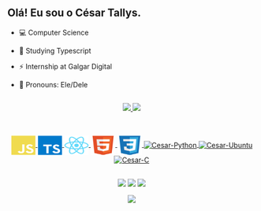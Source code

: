 ## Olá! Eu sou o César Tallys.


- :computer:  Computer Science
- :seedling:  Studying Typescript
- :zap:  Internship at Galgar Digital
- :bearded_person: Pronouns: Ele/Dele

  ##

<!-- Most Used Languages-->
<div align="center">
  <a href="https://https://github.com/CesarTHD">
  
  <img height="150em" src="https://github-readme-stats.vercel.app/api/top-langs/?username=CesarTHD&layout=compact&langs_count=7&theme=dark"/>
  <img height="150em" src="https://github-readme-stats.vercel.app/api?username=CesarTHD&&count_private=true&show_icons=true&theme=radical"/>
</div>
  
##
  
  <div style="display: inline_block"><br>
  <div align="center">
  <img align="center" alt="Cesar-Js" height="40" width="50" src="https://raw.githubusercontent.com/devicons/devicon/master/icons/javascript/javascript-plain.svg">
  <img align="center" alt="Cesar-Ts" height="40" width="50" src="https://raw.githubusercontent.com/devicons/devicon/master/icons/typescript/typescript-plain.svg">
  <img align="center" alt="Cesar-React" height="40" width="50" src="https://raw.githubusercontent.com/devicons/devicon/master/icons/react/react-original.svg">
  <img align="center" alt="Cesar-HTML" height="40" width="50" src="https://raw.githubusercontent.com/devicons/devicon/master/icons/html5/html5-original.svg">
  <img align="center" alt="Cesar-CSS " height="40" width="50" src="https://raw.githubusercontent.com/devicons/devicon/master/icons/css3/css3-original.svg">
  <img align="center" alt="Cesar-Python " height="40" width="80" src="https://img.shields.io/badge/Python-14354C?style=for-the-badge&logo=python&logoColor=white">
  <img align="center" alt="Cesar-Ubuntu " height="40" width="80" src="https://img.shields.io/badge/Ubuntu-E95420?style=for-the-badge&logo=ubuntu&logoColor=white">  
  <img align="center" alt="Cesar-C" height="40" width="60" src="https://img.shields.io/badge/C-00599C?style=for-the-badge&logo=c&logoColor=white">
</div>
  </div>
 
##

##
  
  <div> 
    <div align="center">
  <a href="https://www.instagram.com/cesar_thd/" target="_blank"><img src="https://img.shields.io/badge/-Instagram-%23E4405F?style=for-the-badge&logo=instagram&logoColor=white" target="_blank"></a>
 <a href="https://discord.com/channels/CesarTHD#4291" target="_blank"><img src="https://img.shields.io/badge/Discord-7289DA?style=for-the-badge&logo=discord&logoColor=white" target="_blank"></a> 
  <a href = "mailto:cesartallys5@gmail.com"><img src="https://img.shields.io/badge/-Gmail-%23333?style=for-the-badge&logo=gmail&logoColor=white" target="_blank"></a>
      
  <a href="https://www.linkedin.com/in/cesar-tallys-henrique-duarte-08263a197" target="_blank"><img src="https://img.shields.io/badge/-LinkedIn-%230077B5?style=for-the-badge&logo=linkedin&logoColor=white" target="_blank"></a> 
      </div>
    
<!--Snake animation-->
<div align="center">
  
<!--
**CesarTHD/CesarTHD** is a ✨ _special_ ✨ repository because its `README.md` (this file) appears on your GitHub profile.

-->
